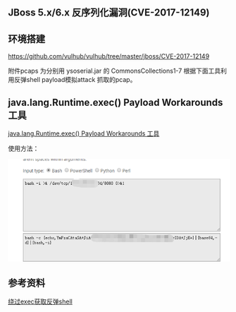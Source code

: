 ## JBoss 5.x/6.x 反序列化漏洞(CVE-2017-12149)


## 环境搭建

https://github.com/vulhub/vulhub/tree/master/jboss/CVE-2017-12149

附件pcaps 为分别用 ysoserial.jar 的 CommonsCollections1-7 根据下面工具利用反弹shell payload模拟attack 抓取的pcap。

## java.lang.Runtime.exec() Payload Workarounds 工具

[java.lang.Runtime.exec() Payload Workarounds 工具](http://www.jackson-t.ca/runtime-exec-payloads.html)

使用方法：

![](1.png)

## 参考资料

[绕过exec获取反弹shell](https://blog.spoock.com/2018/11/25/getshell-bypass-exec/)

